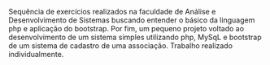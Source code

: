 Sequência de exercícios realizados na faculdade de Análise e Desenvolvimento de Sistemas buscando entender o básico da linguagem php e aplicação do bootstrap. Por fim, um pequeno projeto voltado ao desenvolvimento de um sistema simples utilizando php, MySqL e bootstrap de um sistema de cadastro de uma associação. Trabalho realizado individualmente.
